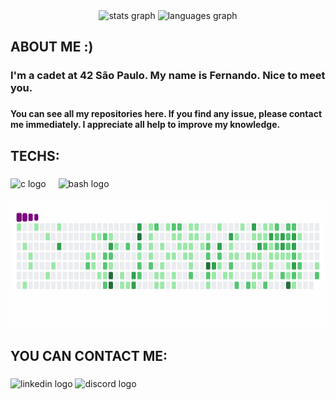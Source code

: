 <div align="center">
  <img src="https://github-readme-stats.vercel.app/api?username=fernandoruanb&hide_title=false&hide_rank=false&show_icons=true&include_all_commits=true&count_private=true&disable_animations=false&theme=dracula&locale=en&hide_border=false&order=1" height="150" alt="stats graph"  />
  <img src="https://github-readme-stats.vercel.app/api/top-langs?username=fernandoruanb&locale=en&hide_title=false&layout=compact&card_width=320&langs_count=5&theme=dracula&hide_border=false&order=2" height="150" alt="languages graph"  />
</div>

###

<h2 align="left">ABOUT ME :)</h2>

###

<h3 align="left">I'm a cadet at 42 São Paulo. My name is Fernando. Nice to meet you.</h3>

###

<h4 align="left">You can see all my repositories here. If you find any issue, please contact me immediately. I appreciate all help to improve my knowledge.</h4>

###

<h2 align="left">TECHS:</h2>

###

<div align="left">
  <img src="https://cdn.jsdelivr.net/gh/devicons/devicon/icons/c/c-original.svg" height="40" alt="c logo"  />
  <img width="12" />
  <img src="https://cdn.jsdelivr.net/gh/devicons/devicon/icons/bash/bash-original.svg" height="40" alt="bash logo"  />
</div>

###

<div align="center">
  <img height="200" src="https://raw.githubusercontent.com/Platane/snk/output/github-contribution-grid-snake.gif"  />
</div>

###

<h2 align="left">YOU CAN CONTACT ME:</h2>

###

<div align="left">
  <img src="https://raw.githubusercontent.com/maurodesouza/profile-readme-generator/master/src/assets/icons/social/linkedin/default.svg" width="52" height="40" alt="linkedin logo"  />
  <img src="https://raw.githubusercontent.com/maurodesouza/profile-readme-generator/master/src/assets/icons/social/discord/default.svg" width="52" height="40" alt="discord logo"  />
</div>

###
